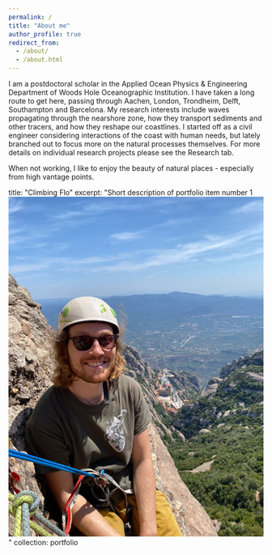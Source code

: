 ```yaml
---
permalink: /
title: "About me"
author_profile: true
redirect_from: 
  - /about/
  - /about.html
---
```


I am a postdoctoral scholar in the Applied Ocean Physics & Engineering Department of Woods Hole Oceanographic Institution. I have taken a long route to get here, passing through Aachen, London, Trondheim, Delft, Southampton and Barcelona. My research interests include waves propagating through the nearshore zone, how they transport sediments and other tracers, and how they reshape our coastlines. I started off as a civil engineer considering interactions of the coast with human needs, but lately branched out to focus more on the natural processes themselves. For more details on individual research projects please see the Research tab.

When not working, I like to enjoy the beauty of natural places - especially from high vantage points.

title: "Climbing Flo"
excerpt: "Short description of portfolio item number 1<br/><img src='/images/Climbiflo.jpg'>"
collection: portfolio
